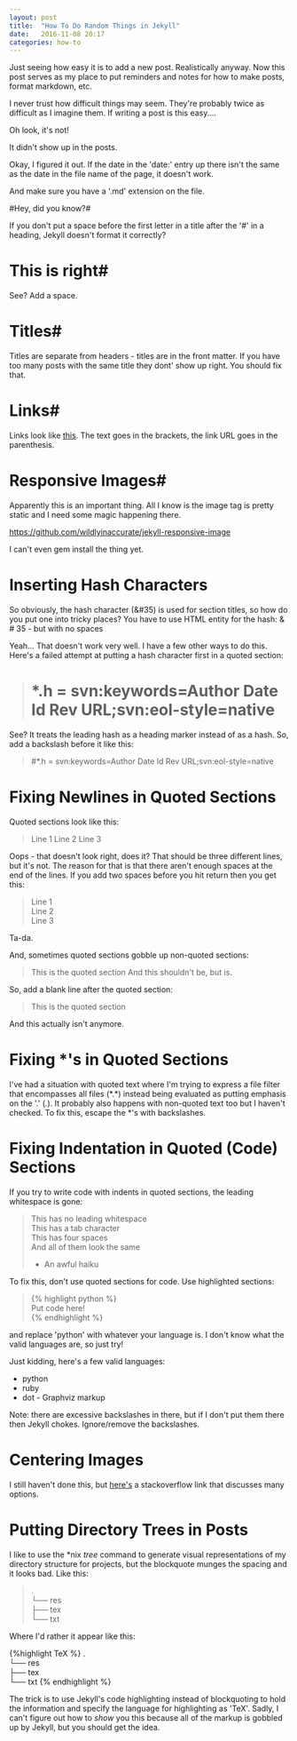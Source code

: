 ```yaml
---
layout: post
title:  "How To Do Random Things in Jekyll"
date:   2016-11-08 20:17
categories: how-to
---
```


Just seeing how easy it is to add a new post. Realistically anyway. Now this post serves as my place to put reminders and notes for how to make posts, format markdown, etc.

I never trust how difficult things may seem. They're probably twice
as difficult as I imagine them. If writing a post is this easy....

Oh look, it's not!

It didn't show up in the posts. 

Okay, I figured it out. If the date in the 'date:' entry up there isn't the same as the date in the file name of the page, it doesn't work.

And make sure you have a '.md' extension on the file.

#Hey, did you know?#

If you don't put a space before the first letter in a title after the '#' in a heading, Jekyll doesn't format it correctly?

# This is right#

See? Add a space.

# Titles#
Titles are separate from headers - titles are in the front matter. If you have too many posts with the same title they dont' show up right. You should fix that.

# Links#

Links look like [this](http://google.com). The text goes in the brackets, the link URL goes in the parenthesis. 

# Responsive Images#

Apparently this is an important thing. All I know is the image tag is pretty static and I need some magic happening there.

https://github.com/wildlyinaccurate/jekyll-responsive-image

I can't even gem install the thing yet.

# Inserting Hash Characters #

So obviously, the hash character (&#35) is used for section titles, so how do you put one into tricky places? You have to use HTML entity for the hash: & # 35 - but with no spaces

Yeah... That doesn't work very well. I have a few other ways to do this. Here's a failed attempt at putting a hash character first in a quoted section:
> # *.h = svn:keywords=Author Date Id Rev URL;svn:eol-style=native  

See? It treats the leading hash as a heading marker instead of as a hash. So, add a backslash before it like this:

> \#*.h = svn:keywords=Author Date Id Rev URL;svn:eol-style=native  

# Fixing Newlines in Quoted Sections #

Quoted sections look like this:

> Line 1
> Line 2
> Line 3

Oops - that doesn't look right, does it? That should be three different lines, but it's not. The reason for that is that there aren't enough spaces at the end of the lines.  If you add two spaces before you hit return then you get this:

> Line 1  
> Line 2  
> Line 3  

Ta-da.

And, sometimes quoted sections gobble up non-quoted sections:

> This is the quoted section
And this shouldn't be, but is.

So, add a blank line after the quoted section:

> This is the quoted section

And this actually isn't anymore.


# Fixing *'s in Quoted Sections #

I've had a situation with quoted text where I'm trying to express a file filter that encompasses all files (\*.\*) instead being evaluated as putting emphasis on the '.' (*.*). It probably also happens with non-quoted text too but I haven't checked. To fix this, escape the *'s with backslashes.

# Fixing Indentation in Quoted (Code) Sections #

If you try to write code with indents in quoted sections, the leading whitespace is gone:

> This has no leading whitespace  
>	This has a tab character   
>    This has four spaces  
> And all of them look the same  
> - An awful haiku  

To fix this, don't use quoted sections for code. Use highlighted sections:
> \{\% highlight python \%\}  
> Put code here!  
> \{\% endhighlight \%\}  

and replace 'python' with whatever your language is. I don't know what the valid languages are, so just try!

Just kidding, here's a few valid languages:

* python
* ruby
* dot - Graphviz markup

Note: there are excessive backslashes in there, but if I don't put them there then Jekyll chokes. Ignore/remove the backslashes.

# Centering Images #

I still haven't done this, but [here's](https://stackoverflow.com/q/255170) a stackoverflow link that discusses many options.

# Putting Directory Trees in Posts #

I like to use the \*nix *tree* command to generate visual representations of my directory structure for projects, but the blockquote munges the spacing and it looks bad. Like this:

> .  
> └── res  
>     ├── tex  
>     └── txt 

Where I'd rather it appear like this:

{%highlight TeX %}
.  
└── res  
    ├── tex  
    └── txt 
{% endhighlight %}

The trick is to use Jekyll's code highlighting instead of blockquoting to hold the information and specify the language for highlighting as 'TeX'. Sadly, I can't figure out how to *show* you this because all of the markup is gobbled up by Jekyll, but you should get the idea.

